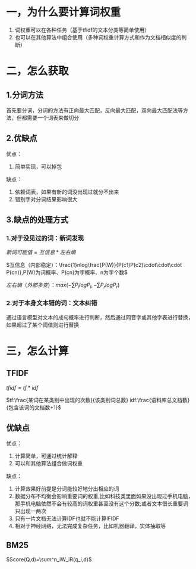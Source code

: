 ##
# 一，为什么要计算词权重

1. 词权重可以在各种任务（基于tfidf的文本分类等简单使用）
2. 也可以在其他算法中组合使用（多种词权重计算方式和作为文档相似度的判断）

# 二，怎么获取

## 1.分词方法

首先要分词，分词的方法有正向最大匹配，反向最大匹配，双向最大匹配法等方法，但都需要一个词表来做切分

## 2.优缺点

优点：

1. 简单实现，可以掉包

缺点：

1. 依赖词表，如果有新的词没出现过就分不出来
2. 错别字对分词结果影响很大

## 3.缺点的处理方式

### 1.对于没见过的词：新词发现

$新词可能值=互信息*左右熵$

$互信息（内部稳定）：\frac{1}nlog\frac{P(W)}{P(c1)P(c2)\cdot\cdot\cdot P(cn)},P(W)为词概率、P(cn)为字概率、n为字个数$

$左右熵（外部多变）：max(-\sum P_llogP_l,-\sum P_rlogP_r)$

### 2.对于本身文本错的词：文本纠错

通过语言模型对文本的成句概率进行判断，然后通过同音字或其他字表进行替换，如果超过了某个阈值则进行替换

# 三，怎么计算

## TFIDF

$tfidf = tf * idf$

$tf:\frac{某词在某类别中出现的次数}{该类别词总数} idf:\frac{语料库总文档数}{包含该词的文档数+1}$

## 优缺点

优点：

1. 计算简单，可通过统计解释
2. 可以和其他算法组合做词权重

缺点：

1. 计算效果好前提是分词能较好地分出相应的词
2. 数据分布不均衡会影响重要词的权重,比如科技类里面如果没出现过手机电脑，那手机电脑依然不会有较高的词权重甚至没有这个分数;或者文本很长重要词只出现一两次
3. 只有一片文档无法计算IDF也就不能计算IFIDF
4. 相对于神经网络，无法完成复杂任务，比如机器翻译，实体抽取等

## BM25

$Score(Q,d)=\sum^n_iW_iR(q_i,d)$